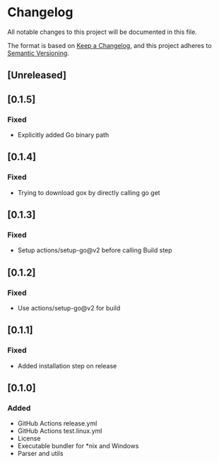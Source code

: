 # Changelog

All notable changes to this project will be documented in this file.

The format is based on [Keep a Changelog](https://keepachangelog.com/en/1.0.0/),
and this project adheres to [Semantic Versioning](https://semver.org/spec/v2.0.0.html).

## [Unreleased]

## [0.1.5]

### Fixed

- Explicitly added Go binary path

## [0.1.4]

### Fixed

- Trying to download gox by directly calling go get

## [0.1.3]

### Fixed

- Setup actions/setup-go@v2 before calling Build step

## [0.1.2]

### Fixed

- Use actions/setup-go@v2 for build

## [0.1.1]

### Fixed

- Added installation step on release

## [0.1.0]

### Added

- GitHub Actions release.yml
- GitHub Actions test.linux.yml
- License
- Executable bundler for \*nix and Windows
- Parser and utils
